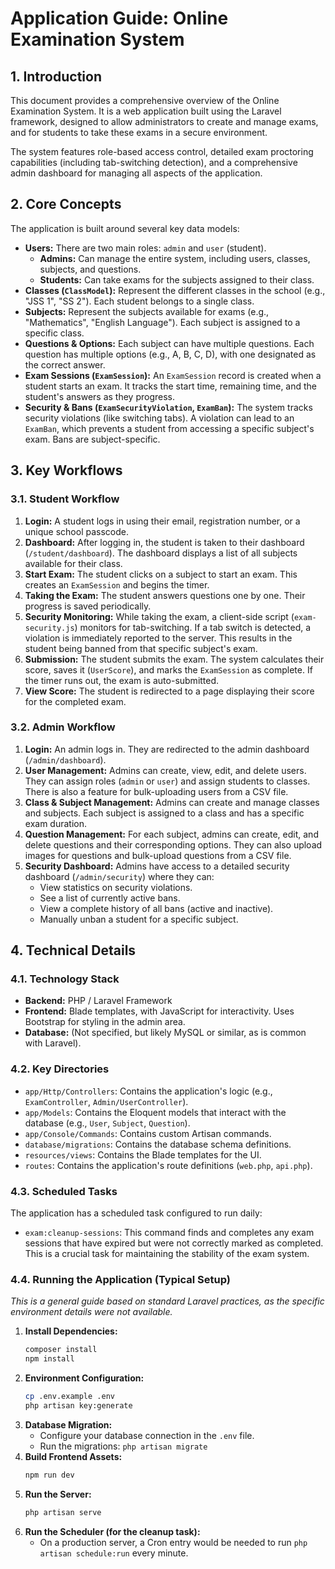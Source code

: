 # Application Guide: Online Examination System

## 1. Introduction

This document provides a comprehensive overview of the Online Examination System. It is a web application built using the Laravel framework, designed to allow administrators to create and manage exams, and for students to take these exams in a secure environment.

The system features role-based access control, detailed exam proctoring capabilities (including tab-switching detection), and a comprehensive admin dashboard for managing all aspects of the application.

## 2. Core Concepts

The application is built around several key data models:

-   **Users:** There are two main roles: `admin` and `user` (student).
    -   **Admins:** Can manage the entire system, including users, classes, subjects, and questions.
    -   **Students:** Can take exams for the subjects assigned to their class.
-   **Classes (`ClassModel`):** Represent the different classes in the school (e.g., "JSS 1", "SS 2"). Each student belongs to a single class.
-   **Subjects:** Represent the subjects available for exams (e.g., "Mathematics", "English Language"). Each subject is assigned to a specific class.
-   **Questions & Options:** Each subject can have multiple questions. Each question has multiple options (e.g., A, B, C, D), with one designated as the correct answer.
-   **Exam Sessions (`ExamSession`):** An `ExamSession` record is created when a student starts an exam. It tracks the start time, remaining time, and the student's answers as they progress.
-   **Security & Bans (`ExamSecurityViolation`, `ExamBan`):** The system tracks security violations (like switching tabs). A violation can lead to an `ExamBan`, which prevents a student from accessing a specific subject's exam. Bans are subject-specific.

## 3. Key Workflows

### 3.1. Student Workflow

1.  **Login:** A student logs in using their email, registration number, or a unique school passcode.
2.  **Dashboard:** After logging in, the student is taken to their dashboard (`/student/dashboard`). The dashboard displays a list of all subjects available for their class.
3.  **Start Exam:** The student clicks on a subject to start an exam. This creates an `ExamSession` and begins the timer.
4.  **Taking the Exam:** The student answers questions one by one. Their progress is saved periodically.
5.  **Security Monitoring:** While taking the exam, a client-side script (`exam-security.js`) monitors for tab-switching. If a tab switch is detected, a violation is immediately reported to the server. This results in the student being banned from that specific subject's exam.
6.  **Submission:** The student submits the exam. The system calculates their score, saves it (`UserScore`), and marks the `ExamSession` as complete. If the timer runs out, the exam is auto-submitted.
7.  **View Score:** The student is redirected to a page displaying their score for the completed exam.

### 3.2. Admin Workflow

1.  **Login:** An admin logs in. They are redirected to the admin dashboard (`/admin/dashboard`).
2.  **User Management:** Admins can create, view, edit, and delete users. They can assign roles (`admin` or `user`) and assign students to classes. There is also a feature for bulk-uploading users from a CSV file.
3.  **Class & Subject Management:** Admins can create and manage classes and subjects. Each subject is assigned to a class and has a specific exam duration.
4.  **Question Management:** For each subject, admins can create, edit, and delete questions and their corresponding options. They can also upload images for questions and bulk-upload questions from a CSV file.
5.  **Security Dashboard:** Admins have access to a detailed security dashboard (`/admin/security`) where they can:
    -   View statistics on security violations.
    -   See a list of currently active bans.
    -   View a complete history of all bans (active and inactive).
    -   Manually unban a student for a specific subject.

## 4. Technical Details

### 4.1. Technology Stack

-   **Backend:** PHP / Laravel Framework
-   **Frontend:** Blade templates, with JavaScript for interactivity. Uses Bootstrap for styling in the admin area.
-   **Database:** (Not specified, but likely MySQL or similar, as is common with Laravel).

### 4.2. Key Directories

-   `app/Http/Controllers`: Contains the application's logic (e.g., `ExamController`, `Admin/UserController`).
-   `app/Models`: Contains the Eloquent models that interact with the database (e.g., `User`, `Subject`, `Question`).
-   `app/Console/Commands`: Contains custom Artisan commands.
-   `database/migrations`: Contains the database schema definitions.
-   `resources/views`: Contains the Blade templates for the UI.
-   `routes`: Contains the application's route definitions (`web.php`, `api.php`).

### 4.3. Scheduled Tasks

The application has a scheduled task configured to run daily:

-   `exam:cleanup-sessions`: This command finds and completes any exam sessions that have expired but were not correctly marked as completed. This is a crucial task for maintaining the stability of the exam system.

### 4.4. Running the Application (Typical Setup)

*This is a general guide based on standard Laravel practices, as the specific environment details were not available.*

1.  **Install Dependencies:**
    ```bash
    composer install
    npm install
    ```
2.  **Environment Configuration:**
    ```bash
    cp .env.example .env
    php artisan key:generate
    ```
3.  **Database Migration:**
    *   Configure your database connection in the `.env` file.
    *   Run the migrations: `php artisan migrate`
4.  **Build Frontend Assets:**
    ```bash
    npm run dev
    ```
5.  **Run the Server:**
    ```bash
    php artisan serve
    ```
6.  **Run the Scheduler (for the cleanup task):**
    *   On a production server, a Cron entry would be needed to run `php artisan schedule:run` every minute.
